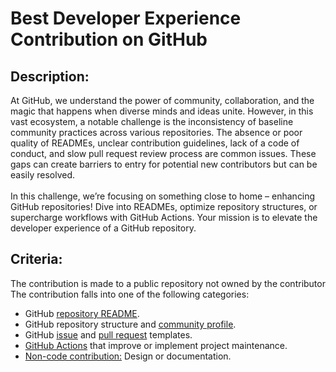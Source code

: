 <h1>Best Developer Experience Contribution on GitHub</h1>

<h2>Description:</h2>
At GitHub, we understand the power of community, collaboration, and the magic that happens when diverse minds and ideas unite. However, in this vast ecosystem, a notable challenge is the inconsistency of baseline community practices across various repositories. The absence or poor quality of READMEs, unclear contribution guidelines, lack of a code of conduct, and slow pull request review process are common issues. These gaps can create barriers to entry for potential new contributors but can be easily resolved.
<br><br>
In this challenge, we’re focusing on something close to home – enhancing GitHub repositories! Dive into READMEs, optimize repository structures, or supercharge workflows with GitHub Actions. Your mission is to elevate the developer experience of a GitHub repository.

<h2>Criteria:</h2>
The contribution is made to a public repository not owned by the contributor
The contribution falls into one of the following categories:

* GitHub [repository README](https://hackp.ac/ghwos-github-challenge-link1).
* GitHub repository structure and [community profile](https://hackp.ac/ghwos-github-challenge-link2).
* GitHub [issue](https://hackp.ac/ghwos-github-challenge-link3) and [pull request](https://hackp.ac/ghwos-github-challenge-link4) templates.
* [GitHub Actions](https://hackp.ac/ghwos-github-challenge-link5) that improve or implement project maintenance.
* [Non-code contribution:](https://hackp.ac/ghwos-github-challenge-link6) Design or documentation.

